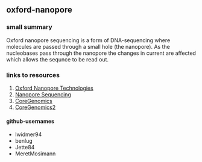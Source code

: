 ## oxford-nanopore

### small summary
Oxford nanopore sequencing is a form of DNA-sequencing where molecules are passed through
a small hole (the nanopore). As the nucleobases pass through the nanopore the changes in current
are affected which allows the sequnce to be read out. 

### links to resources 
1. [Oxford Nanopore Technologies](https://nanoporetech.com/how-it-works)    
2. [Nanopore Sequencing](https://en.wikipedia.org/wiki/Nanopore_sequencing)  
3. [CoreGenomics](http://core-genomics.blogspot.com/2012/01/how-does-nanopore-sequencer-work.html?m=1)
4. [CoreGenomics2](http://core-genomics.blogspot.com/2012/01/nanopore-sequencing-is-hype-about-to.html)

#### github-usernames
* lwidmer94
* benlug
* Jette84
* MeretMosimann
